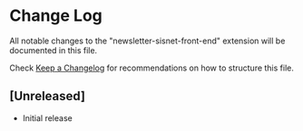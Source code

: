 # Change Log

All notable changes to the "newsletter-sisnet-front-end" extension will be documented in this file.

Check [Keep a Changelog](http://keepachangelog.com/) for recommendations on how to structure this file.

## [Unreleased]

- Initial release